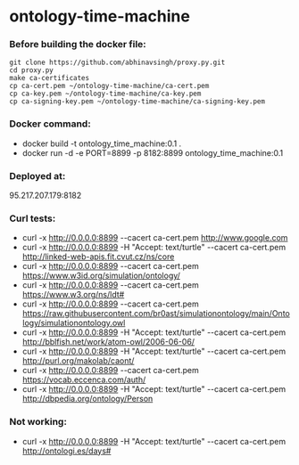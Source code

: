 # ontology-time-machine


### Before building the docker file:

```
git clone https://github.com/abhinavsingh/proxy.py.git
cd proxy.py
make ca-certificates
cp ca-cert.pem ~/ontology-time-machine/ca-cert.pem
cp ca-key.pem ~/ontology-time-machine/ca-key.pem
cp ca-signing-key.pem ~/ontology-time-machine/ca-signing-key.pem
```


### Docker command:
- docker build -t ontology_time_machine:0.1 .
- docker run -d -e PORT=8899 -p 8182:8899 ontology_time_machine:0.1

### Deployed at:
95.217.207.179:8182

### Curl tests:
- curl -x http://0.0.0.0:8899 --cacert ca-cert.pem http://www.google.com
- curl -x http://0.0.0.0:8899 -H "Accept: text/turtle" --cacert ca-cert.pem http://linked-web-apis.fit.cvut.cz/ns/core
- curl -x http://0.0.0.0:8899 --cacert ca-cert.pem https://www.w3id.org/simulation/ontology/
- curl -x http://0.0.0.0:8899 --cacert ca-cert.pem https://www.w3.org/ns/ldt#
- curl -x http://0.0.0.0:8899 --cacert ca-cert.pem https://raw.githubusercontent.com/br0ast/simulationontology/main/Ontology/simulationontology.owl
- curl -x http://0.0.0.0:8899 -H "Accept: text/turtle" --cacert ca-cert.pem http://bblfish.net/work/atom-owl/2006-06-06/
- curl -x http://0.0.0.0:8899 -H "Accept: text/turtle" --cacert ca-cert.pem http://purl.org/makolab/caont/
- curl -x http://0.0.0.0:8899 --cacert ca-cert.pem https://vocab.eccenca.com/auth/
- curl -x http://0.0.0.0:8899 -H "Accept: text/turtle" --cacert ca-cert.pem http://dbpedia.org/ontology/Person


### Not working: 
- curl -x http://0.0.0.0:8899 -H "Accept: text/turtle" --cacert ca-cert.pem http://ontologi.es/days#

